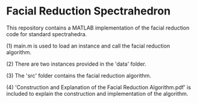 # Facial Reduction Spectrahedron

This repository contains a MATLAB implementation of the facial reduction code for standard spectrahedra. 

(1) main.m is used to load an instance and call the facial reduction algorithm. 

(2) There are two instances provided in the 'data' folder. 

(3) The 'src' folder contains the facial reduction algorithm.

(4) 'Construction and Explanation of the Facial Reduction Algorithm.pdf' is included to explain the construction and implementation of the algorithm. 
